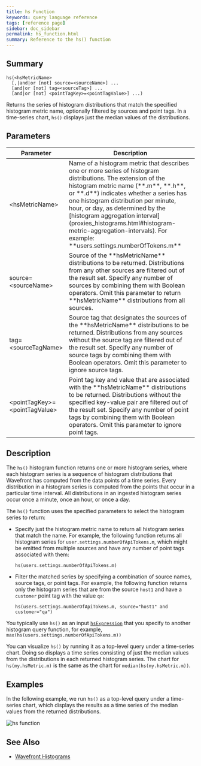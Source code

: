 ```yaml
---
title: hs Function
keywords: query language reference
tags: [reference page]
sidebar: doc_sidebar
permalink: hs_function.html
summary: Reference to the hs() function
---
```

## Summary
```
hs(<hsMetricName> 
  [,|and|or [not] source=<sourceName>] ...
  [and|or [not] tag=<sourceTag>] ...
  [and|or [not] <pointTagKey>=<pointTagValue>] ...)
```

Returns the series of histogram distributions that match the specified histogram metric name, optionally filtered by sources and point tags. 
In a time-series chart, `hs()` displays just the median values of the distributions.


## Parameters


<table style="width: 100%;">
<thead>
<tr><th width="30%">Parameter</th><th width="70%">Description</th></tr>
</thead>
<tbody>
<tr>
<td markdown="span">&lt;hsMetricName&gt;</td>
<td markdown="span">Name of a histogram metric that describes one or more series of histogram distributions. The extension of the histogram metric name (**.m**, **.h**, or **.d**) indicates whether a series has one histogram distribution per minute, hour, or day, as determined by the [histogram aggregation interval](proxies_histograms.html#histogram-metric-aggregation-intervals). For example: **users.settings.numberOfTokens.m**</td></tr>
<tr>
<td>source=&lt;sourceName&gt;</td>
<td markdown="span">Source of the **hsMetricName** distributions to be returned. Distributions from any other sources are filtered out of the result set. Specify any number of sources by combining them with Boolean operators. Omit this parameter to return **hsMetricName** distributions from all sources.</td>
</tr>
<tr>
<td>tag=&lt;sourceTagName&gt;</td>
<td markdown="span">Source tag that designates the sources of the **hsMetricName** distributions to be returned. Distributions from any sources without the source tag are filtered out of the result set. Specify any number of source tags by combining them with Boolean operators. Omit this parameter to ignore source tags.</td>
</tr>
<tr>
<td>&lt;pointTagKey&gt;=&lt;pointTagValue&gt;</td>
<td markdown="span">Point tag key and value that are associated with the **hsMetricName** distributions to be returned. Distributions without the specified key-value pair are filtered out of the result set. Specify any number of point tags by combining them with Boolean operators. Omit this parameter to ignore point tags.</td>
</tr>
</tbody>
</table>


## Description

The `hs()` histogram function returns one or more histogram series, where each histogram series is a sequence of histogram distributions that Wavefront has computed from the data points of a time series. Every distribution in a histogram series is computed from the points that occur in a particular time interval. All distributions in an ingested histogram series occur once a minute, once an hour, or once a day. 

The `hs()` function uses the specified parameters to select the histogram series to return: 
* Specify just the histogram metric name to return all histogram series that match the name. For example, the following function returns all histogram series for `user.settings.numberOfApiTokens.m`, which might be emitted from multiple sources and have any number of point tags associated with them:

  ```hs(users.settings.numberOfApiTokens.m)```

* Filter the matched series by specifying a combination of source names, source tags, or point tags. For example, the following function returns only the histogram series that are from the source `host1` and have a `customer` point tag with the value `qa`:

  ```hs(users.settings.numberOfApiTokens.m, source="host1" and customer="qa")```

You typically use `hs()` as an input [`hsExpression`](query_language_reference.html#query-expressions) that you specify to another histogram query function, for example, `max(hs(users.settings.numberOfApiTokens.m))` 

You can visualize `hs()` by running it as a top-level query under a time-series chart. Doing so displays a time series consisting of just the median values from the distributions in each returned histogram series. The chart for `hs(my.hsMetric.m)` is the same as the chart for `median(hs(my.hsMetric.m))`.


## Examples

In the following example, we run `hs()` as a top-level query under a time-series chart, which displays the results as a time series of the median values from the returned distributions.

![hs function](images/hs_function.png)


## See Also

* [Wavefront Histograms](proxies_histograms.html)
